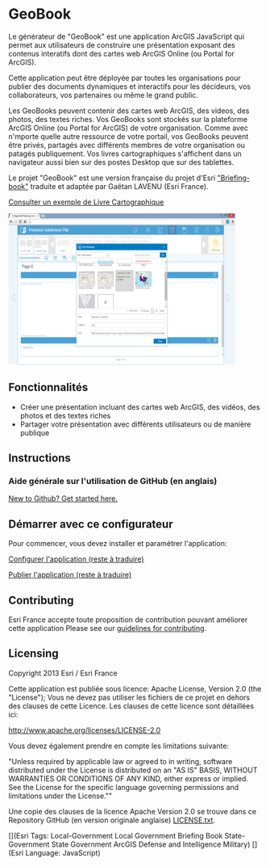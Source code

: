 # GeoBook

Le générateur de "GeoBook" est une application ArcGIS JavaScript qui permet aux utilisateurs de construire une présentation exposant des contenus interatifs dont des cartes web ArcGIS Online (ou Portal for ArcGIS).

Cette application peut être déployée par toutes les organisations pour publier des documents dynamiques et interactifs pour les décideurs, vos collaborateurs, vos partenaires ou même le grand public. 

Les GeoBooks peuvent contenir des cartes web ArcGIS, des videos, des photos, des textes riches. Vos GeoBooks sont stockés sur la plateforme ArcGIS Online (ou Portal for ArcGIS) de votre organisation. Comme avec n'mporte quelle autre ressource de votre portail, vos GeoBooks peuvent être privés, partagés avec différents membres de votre organisation ou patagés publiquement. Vos livres cartographiques s'affichent dans un navigateur aussi bien sur des postes Desktop que sur des tablettes.

Le projet "GeoBook" est une version française du projet d'Esri ["Briefing-book"](https://github.com/Esri/briefing-book) traduite et adaptée par Gaëtan LAVENU (Esri France).


[Consulter un exemple de Livre Cartographique](http://195.154.180.110/GeoBook/default.htm)

[![Image de l'application Livre Cartographique](briefing-book.png "Livre Cartographique")](http://195.154.180.110/GeoBook/default.htm)

## Fonctionnalités

* Créer une présentation incluant des cartes web ArcGIS, des vidéos, des photos et des textes riches
* Partager votre présentation avec différents utilisateurs ou de manière publique 

## Instructions

### Aide générale sur l'utilisation de GitHub (en anglais)
[New to Github? Get started here.](http://htmlpreview.github.com/?https://github.com/Esri/esri.github.com/blob/master/help/esri-getting-to-know-github.html)

## Démarrer avec ce configurateur

Pour commencer, vous devez installer et paramétrer l'application:

[Configurer l'application (reste à traduire)](http://solutions.arcgis.com/local-government/help/briefing-book/get-started/configure-application/)

[Publier l'application (reste à traduire)](http://solutions.arcgis.com/local-government/help/briefing-book/get-started/publish-application/)


## Contributing

Esri France accepte toute proposition de contribution pouvant améliorer cette application
Please see our [guidelines for contributing](https://github.com/esri/contributing).

## Licensing

Copyright 2013 Esri / Esri France

Cette application est publiée sous licence: Apache License, Version 2.0 (the "License");
Vous ne devez pas utiliser les fichiers de ce projet en dehors des clauses de cette Licence.
Les clauses de cette licence sont détaillées ici:

   http://www.apache.org/licenses/LICENSE-2.0

Vous devez également prendre en compte les limitations suivante:

"Unless required by applicable law or agreed to in writing, software
distributed under the License is distributed on an "AS IS" BASIS,
WITHOUT WARRANTIES OR CONDITIONS OF ANY KIND, either express or implied.
See the License for the specific language governing permissions and
limitations under the License.""

Une copie des clauses de la licence Apache Version 2.0 se trouve dans ce Repository GitHub (en version originale anglaise)
[LICENSE.txt](LICENSE.txt).

[](Esri Tags: Local-Government Local Government Briefing Book State-Government State Government ArcGIS Defense and Intelligence Military)
[](Esri Language: JavaScript)
